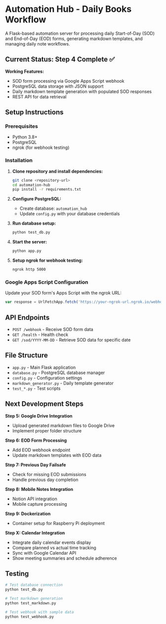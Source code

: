 # Automation Hub - Daily Books Workflow

A Flask-based automation server for processing daily Start-of-Day (SOD) and End-of-Day (EOD) forms, generating markdown templates, and managing daily note workflows.

## Current Status: Step 4 Complete ✅

**Working Features:**
- SOD form processing via Google Apps Script webhook
- PostgreSQL data storage with JSON support
- Daily markdown template generation with populated SOD responses
- REST API for data retrieval

## Setup Instructions

### Prerequisites
- Python 3.8+
- PostgreSQL 
- ngrok (for webhook testing)

### Installation

1. **Clone repository and install dependencies:**
   ```bash
   git clone <repository-url>
   cd automation-hub
   pip install -r requirements.txt
   ```

2. **Configure PostgreSQL:**
   - Create database: `automation_hub`
   - Update `config.py` with your database credentials

3. **Run database setup:**
   ```bash
   python test_db.py
   ```

4. **Start the server:**
   ```bash
   python app.py
   ```

5. **Setup ngrok for webhook testing:**
   ```bash
   ngrok http 5000
   ```

### Google Apps Script Configuration

Update your SOD form's Apps Script with the ngrok URL:
```javascript
var response = UrlFetchApp.fetch('https://your-ngrok-url.ngrok.io/webhook', options);
```

## API Endpoints

- `POST /webhook` - Receive SOD form data
- `GET /health` - Health check
- `GET /sod/YYYY-MM-DD` - Retrieve SOD data for specific date

## File Structure

- `app.py` - Main Flask application
- `database.py` - PostgreSQL database manager
- `config.py` - Configuration settings
- `markdown_generator.py` - Daily template generator
- `test_*.py` - Test scripts

## Next Development Steps

**Step 5: Google Drive Integration**
- Upload generated markdown files to Google Drive
- Implement proper folder structure

**Step 6: EOD Form Processing**
- Add EOD webhook endpoint
- Update markdown templates with EOD data

**Step 7: Previous Day Failsafe**
- Check for missing EOD submissions
- Handle previous day completion

**Step 8: Mobile Notes Integration**
- Notion API integration
- Mobile capture processing

**Step 9: Dockerization**
- Container setup for Raspberry Pi deployment

**Step X: Calendar Integration**
- Integrate daily calendar events display
- Compare planned vs actual time tracking
- Sync with Google Calendar API
- Show meeting summaries and schedule adherence

## Testing

```bash
# Test database connection
python test_db.py

# Test markdown generation
python test_markdown.py

# Test webhook with sample data
python test_webhook.py
```
